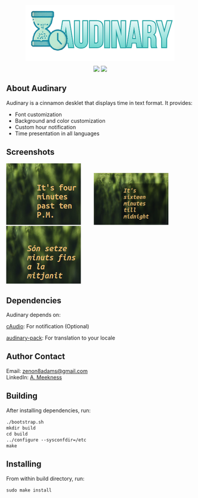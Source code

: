 <p align="center">
  <img align="center" src="https://github.com/zenon8adams/audinary/blob/master/icon.png" alt="screenshot"/>
</p>

<p align="center">
  <a title="Distro" target="_blank" href="https://linuxmint.com/"><img src="https://img.shields.io/badge/Linux_Mint-87CF3E?style=for-the-badge&logo=linux-mint&logoColor=white"></a>
  <a title="Crowdin" target="_blank" href="https://crowdin.com/project/audinary"><img src="https://badges.crowdin.net/audinary/localized.svg"></a>
</p>

## About Audinary

Audinary is a cinnamon desklet that displays time in text format. It provides:

<ul>
<li>Font customization</li>
<li>Background and color customization</li>
<li>Custom hour notification</li>
<li>Time presentation in all languages</li>
</ul>

## Screenshots

<p float="left">
  <img src="https://github.com/zenon8adams/audinary/blob/master/audinary%40zener-diode/screenshot.png"width="200" />
  &nbsp; &nbsp; &nbsp; &nbsp;
  <img src="https://github.com/zenon8adams/audinary/blob/master/screenshot_bg.png" width="200"/> 
  &nbsp; &nbsp; &nbsp; &nbsp;
  <img src="https://github.com/zenon8adams/audinary/blob/master/screenshot_catalan.png" width="200" />
</p>

## Dependencies

Audinary depends on:

[cAudio](https://github.com/R4stl1n/cAudio): For notification (Optional)

[audinary-pack](https://github.com/zenon8adams/audinary-pack): For translation to your locale

## Author Contact
Email: zenon8adams@gmail.com<br/>
LinkedIn: [A. Meekness](https://www.linkedin.com/in/adesina-m-059263134/)

## Building
After installing dependencies, run:
```
./bootstrap.sh
mkdir build
cd build
../configure --sysconfdir=/etc
make
```

## Installing
From within build directory, run:
```
sudo make install
```
